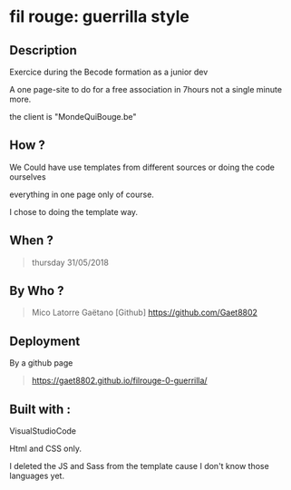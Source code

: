 # fil rouge: guerrilla style 

## Description
    
    
Exercice during the Becode formation as a junior dev


A one page-site to do for a free association in 7hours not a single minute more.


the client is "MondeQuiBouge.be"

## How ?

We Could have use templates from different sources or doing the code ourselves 

everything in one page only of course.

I chose to doing the template way.


## When ?

 
> thursday 31/05/2018


## By Who ?


>Mico Latorre Gaëtano
[Github] https://github.com/Gaet8802


## Deployment


By a github page


> https://gaet8802.github.io/filrouge-0-guerrilla/

## Built with :

VisualStudioCode

Html and CSS only.

I deleted the JS and Sass from the template cause I don't know those languages yet.

